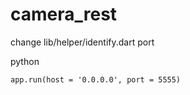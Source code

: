 # camera_rest

change lib/helper/identify.dart port

python 
```
app.run(host = '0.0.0.0', port = 5555)
```
